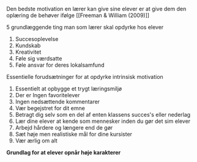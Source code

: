 Den bedste motivation en lærer kan give sine elever er at give dem den oplæring de behøver ifølge [[Freeman & William (2009)]]

5 grundlæggende ting man som lærer skal opdyrke hos elever 

1. Succesoplevelse 
2. Kundskab 
3. Kreativitet 
4. Føle sig værdsatte
5. Føle ansvar for deres lokalsamfund

Essentielle forudsætninger for at opdyrke intrinsisk motivation 
1. Essentielt at opbygge et trygt læringsmiljø
2. Der er Ingen favoritelever 
3. Ingen nedsættende kommentarer
4. Vær begejstret for dit emne 
5. Betragt dig selv som en del af enten klassens succes's eller nederlag 
6. Lær dine elever at kende som mennesker inden du gør det sim elever 
7. Arbejd hårdere og længere end de gør 
8. Sæt høje men realistiske mål for dine kursister 
9. Vær ærlig om alt


**Grundlag for at elever opnår høje karakterer** 




